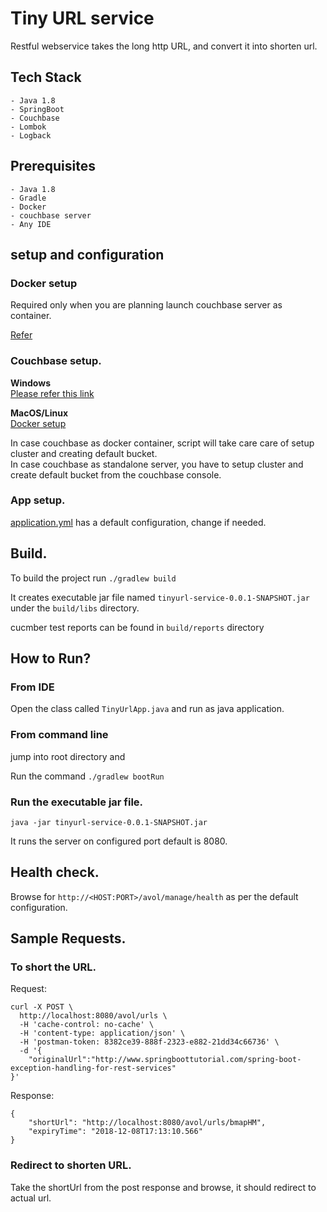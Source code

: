 # Tiny URL service
  Restful webservice takes the long http URL, and convert it into shorten url.

## Tech Stack
    - Java 1.8
    - SpringBoot
    - Couchbase
    - Lombok
    - Logback

## Prerequisites
    - Java 1.8
    - Gradle
    - Docker
    - couchbase server
    - Any IDE

## setup and configuration

### Docker setup

   Required only when you are planning launch couchbase server as container.
   
   [Refer](https://docs.docker.com/toolbox/overview/)
   
### Couchbase setup.

 **Windows**  
    [Please refer this link](https://developer.couchbase.com/documentation/server/current/install/install-package-windows.html)
    
 **MacOS/Linux**   
    [Docker setup](couch-docker/README.md)

 In case couchbase as docker container, script will take care care of setup cluster and creating default bucket.  
 In case couchbase as standalone server, you have to setup cluster and create default bucket from the couchbase console.

### App setup.

  [application.yml](src/main/resources/application.yml) has a default configuration, change if needed.

## Build.

  To build the project run ```./gradlew build```
  
  It creates executable jar file named ```tinyurl-service-0.0.1-SNAPSHOT.jar``` under the `build/libs` directory.
  
  cucmber test reports can be found in `build/reports` directory

## How to Run?

### From IDE
    
  Open the class called ```TinyUrlApp.java``` and run as java application.
  
### From command line
  jump into root directory and
  
  Run the command ```./gradlew bootRun```
  
### Run the executable jar file.

   ```java -jar tinyurl-service-0.0.1-SNAPSHOT.jar```
  
  It runs the server on configured port default is 8080.
  
## Health check.

  Browse for ```http://<HOST:PORT>/avol/manage/health``` as per the default configuration.
  
## Sample Requests.

### To short the URL.

Request:

    curl -X POST \
      http://localhost:8080/avol/urls \
      -H 'cache-control: no-cache' \
      -H 'content-type: application/json' \
      -H 'postman-token: 8382ce39-888f-2323-e882-21dd34c66736' \
      -d '{
    	"originalUrl":"http://www.springboottutorial.com/spring-boot-exception-handling-for-rest-services"
    }'
    
Response:

    {
        "shortUrl": "http://localhost:8080/avol/urls/bmapHM",
        "expiryTime": "2018-12-08T17:13:10.566"
    } 

### Redirect to shorten URL.

Take the shortUrl from the post response and browse, it should redirect to actual url.  
  
  
